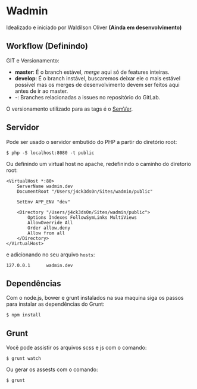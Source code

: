 Wadmin
======
Idealizado e iniciado por Waldilson Oliver **(Ainda em desenvolvimento)**

## Workflow **(Definindo)**

GIT e Versionamento:

- **master**: É o branch estável, *merge* aqui só de features inteiras.
- **develop**: É o branch instável, buscaremos deixar ele o mais estável possível mas os merges de desenvolvimento devem ser feitos aqui antes de ir ao master.
- **<issue>-<short-title>**: Branches relacionadas a issues no repositório do GitLab.

O versionamento utilizado para as tags é o [SemVer](http://semver.org).

## Servidor

Pode ser usado o servidor embutido do PHP a partir do diretório root:

```
$ php -S localhost:8080 -t public
```

Ou definindo um virtual host no apache, redefinindo o caminho do diretorio root:

```
<VirtualHost *:80>
    ServerName wadmin.dev
    DocumentRoot "/Users/j4ck3ds0n/Sites/wadmin/public"

    SetEnv APP_ENV "dev"

    <Directory "/Users/j4ck3ds0n/Sites/wadmin/public">
        Options Indexes FollowSymLinks MultiViews
        AllowOverride All
        Order allow,deny
        Allow from all
    </Directory>
</VirtualHost>
```

e adicionando no seu arquivo `hosts`:

```
127.0.0.1      wadmin.dev
```

## Dependências

Com o node.js, bower e grunt instalados na sua maquina siga os passos para instalar as dependências do Grunt:

```
$ npm install
```

## Grunt

Você pode assistir os arquivos scss e js com o comando:

```
$ grunt watch
```

Ou gerar os assests com o comando:

```
$ grunt
```
